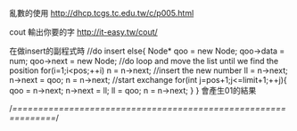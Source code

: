 亂數的使用
http://dhcp.tcgs.tc.edu.tw/c/p005.html

cout 輸出你要的字
http://it-easy.tw/cout/

在做insert的副程式時
//do insert
	else{
		Node* qoo = new Node;
		qoo->data = num;
		qoo->next = new Node;
		//do loop and move the list until we find the position
		for(i=1;i<pos;++i)
			n = n->next;
		//insert the new number
		ll = n->next;
		n->next = qoo;
		n = n->next;
		//start exchange
		for(int j=pos+1;j<=limit+1;++j){
			qoo = n->next;
			n->next = ll;
			ll = qoo;
			n = n->next;
		}
	}
會產生01的結果

/*==============================================================*/

